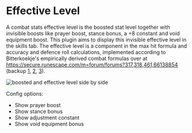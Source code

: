 # Effective Level
A combat stats effective level is the boosted stat level together with invisible boosts like prayer boost, stance bonus, a +8 constant and void equipment boost. This plugin aims to display this invisible effective level in the skills tab. The effective level is a component in the max hit formula and accuracy and defence roll calculations, implemented according to Bitterkoekje's empirically derived combat formulas over at https://secure.runescape.com/m=forum/forums?317,318,461,66138854 (backup [1](https://docs.google.com/document/d/1hk7FxOAOFT4oxguC8411QQhE4kk-_GzqWcwkaPmaYns/edit), [2](https://archive.md/qNs1O), [3](https://web.archive.org/web/20190905124128/http://webcache.googleusercontent.com/search?q=cache:http://services.runescape.com/m=forum/forums.ws?317,318,712,65587452)).

![boosted and effective level side by side](https://i.imgur.com/8bJcdK8.png)

Config options:
* Show prayer boost
* Show stance bonus
* Show adjustment constant
* Show void equipment bonus
